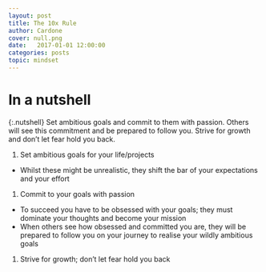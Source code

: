 ```yaml
---
layout: post
title: The 10x Rule
author: Cardone
cover: null.png
date:   2017-01-01 12:00:00
categories: posts
topic: mindset
---
```


# In a nutshell

{:.nutshell}
Set ambitious goals and commit to them with passion. Others will see
this commitment and be prepared to follow you. Strive for growth and
don’t let fear hold you back.

1.  Set ambitious goals for your life/projects
-   Whilst these might be unrealistic, they shift the bar of your
    expectations and your effort
1.  Commit to your goals with passion
-   To succeed you have to be obsessed with your goals; they must
    dominate your thoughts and become your mission
-   When others see how obsessed and committed you are, they will be
    prepared to follow you on your journey to realise your wildly
    ambitious goals
1.  Strive for growth; don’t let fear hold you back